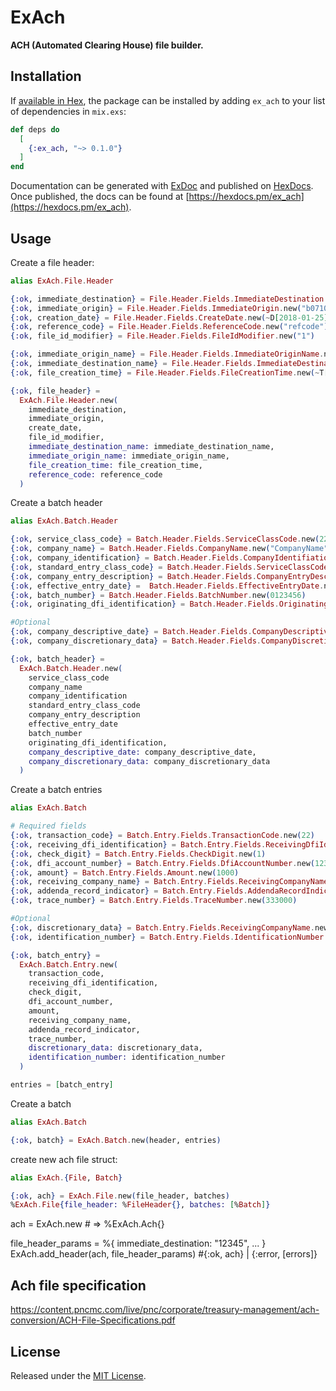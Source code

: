 # ExAch

**ACH (Automated Clearing House) file builder.**

## Installation

If [available in Hex](https://hex.pm/docs/publish), the package can be installed
by adding `ex_ach` to your list of dependencies in `mix.exs`:

```elixir
def deps do
  [
    {:ex_ach, "~> 0.1.0"}
  ]
end
```

Documentation can be generated with [ExDoc](https://github.com/elixir-lang/ex_doc)
and published on [HexDocs](https://hexdocs.pm). Once published, the docs can
be found at [https://hexdocs.pm/ex_ach](https://hexdocs.pm/ex_ach).

## Usage
Create a file header:
```elixir
alias ExAch.File.Header

{:ok, immediate_destination} = File.Header.Fields.ImmediateDestination.new("b071000505")
{:ok, immediate_origin} = File.Header.Fields.ImmediateOrigin.new("b071000505")
{:ok, creation_date} = File.Header.Fields.CreateDate.new(~D[2018-01-25])
{:ok, reference_code} = File.Header.Fields.ReferenceCode.new("refcode")
{:ok, file_id_modifier} = File.Header.Fields.FileIdModifier.new("1")

{:ok, immediate_origin_name} = File.Header.Fields.ImmediateOriginName.new("RBC ROYAL Bank"),
{:ok, immediate_destination_name} = File.Header.Fields.ImmediateDestinationName.new("RBC ROYAL Bank"),
{:ok, file_creation_time} = File.Header.Fields.FileCreationTime.new(~T[23:00:07.000])

{:ok, file_header} =
  ExAch.File.Header.new(
    immediate_destination,
    immediate_origin,
    create_date,
    file_id_modifier,
    immediate_destination_name: immediate_destination_name,
    immediate_origin_name: immediate_origin_name,
    file_creation_time: file_creation_time,
    reference_code: reference_code
  )
```

Create a batch header
```elixir
alias ExAch.Batch.Header

{:ok, service_class_code} = Batch.Header.Fields.ServiceClassCode.new(220)
{:ok, company_name} = Batch.Header.Fields.CompanyName.new("CompanyName")
{:ok, company_identification} = Batch.Header.Fields.CompanyIdentifiation.new(1112223334)
{:ok, standard_entry_class_code} = Batch.Header.Fields.ServiceClassCode.new("WEB")
{:ok, company_entry_description} = Batch.Header.Fields.CompanyEntryDescription.new("DESC1")
{:ok, effective_entry_date} =  Batch.Header.Fields.EffectiveEntryDate.new(~D[2000-01-01])
{:ok, batch_number} = Batch.Header.Fields.BatchNumber.new(0123456)
{:ok, originating_dfi_identification} = Batch.Header.Fields.OriginatingDfiIdentification.new(12345678)

#Optional
{:ok, company_descriptive_date} = Batch.Header.Fields.CompanyDescriptiveDate.new(~D[2000-01-01])
{:ok, company_discretionary_data} = Batch.Header.Fields.CompanyDiscretionaryData.new("Data1")

{:ok, batch_header} =
  ExAch.Batch.Header.new(
    service_class_code
    company_name
    company_identification
    standard_entry_class_code
    company_entry_description
    effective_entry_date
    batch_number
    originating_dfi_identification,
    company_descriptive_date: company_descriptive_date,
    company_discretionary_data: company_discretionary_data
  )
```

Create a batch entries
```elixir
alias ExAch.Batch

# Required fields
{:ok, transaction_code} = Batch.Entry.Fields.TransactionCode.new(22)
{:ok, receiving_dfi_identification} = Batch.Entry.Fields.ReceivingDfiIdentification.new(TTTTAAAA)
{:ok, check_digit} = Batch.Entry.Fields.CheckDigit.new(1)
{:ok, dfi_account_number} = Batch.Entry.Fields.DfiAccountNumber.new(12345)
{:ok, amount} = Batch.Entry.Fields.Amount.new(1000)
{:ok, receiving_company_name} = Batch.Entry.Fields.ReceivingCompanyName.new("receiving company")
{:ok, addenda_record_indicator} = Batch.Entry.Fields.AddendaRecordIndicator.new(0)
{:ok, trace_number} = Batch.Entry.Fields.TraceNumber.new(333000)

#Optional
{:ok, discretionary_data} = Batch.Entry.Fields.ReceivingCompanyName.new("discretionary_data")
{:ok, identification_number} = Batch.Entry.Fields.IdentificationNumber.new(1000)

{:ok, batch_entry} =
  ExAch.Batch.Entry.new(
    transaction_code,
    receiving_dfi_identification,
    check_digit,
    dfi_account_number,
    amount,
    receiving_company_name,
    addenda_record_indicator,
    trace_number,
    discretionary_data: discretionary_data,
    identification_number: identification_number
  )

entries = [batch_entry]
```

Create a batch
```elixir
alias ExAch.Batch

{:ok, batch} = ExAch.Batch.new(header, entries)
```

create new ach file struct:
```elixir
alias ExAch.{File, Batch}

{:ok, ach} = ExAch.File.new(file_header, batches)
%ExAch.File{file_header: %FileHeader{}, batches: [%Batch]}
```


ach = ExAch.new # => %ExAch.Ach{}

file_header_params = %{
  immediate_destination: "12345",
  ...
}
ExAch.add_header(ach, file_header_params)  #{:ok, ach} | {:error, [errors]}

## Ach file specification

https://content.pncmc.com/live/pnc/corporate/treasury-management/ach-conversion/ACH-File-Specifications.pdf

## License
Released under the [MIT License](http://www.opensource.org/licenses/MIT).
